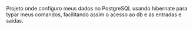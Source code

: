 Projeto onde configuro meus dados no PostgreSQL usando hibernate para typar meus comandos, facilitando assim o acesso ao db e as entradas e saídas. 
